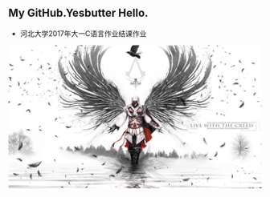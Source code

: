 ## My GitHub.Yesbutter Hello.
- 河北大学2017年大一C语言作业结课作业

![](https://github.com/yesbutter/-/blob/master/刺客信条.jpg)

